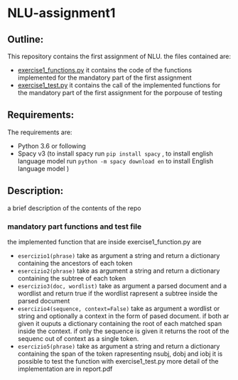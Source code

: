 # NLU-assignment1
## Outline:
This repository contains the first assignment of NLU.
the files contained are:
- [exercise1_functions.py](./exercise1_functions.py)
  it contains the code of the functions implemented for the mandatory part of the first assignment
- [exercise1_test.py](./exercise1_test.py) 
  it contains the call of the implemented functions for the mandatory part of the first assignment for the porpouse of testing

## Requirements:
The requirements are:
- Python 3.6 or following
- Spacy v3 (to install spacy run `pip install spacy` , to install english language model  run `python -m spacy download en` to install English language model )

## Description:
a brief description of the contents of the repo

### mandatory part functions and test file
the implemented function that are inside exercise1_function.py are
- `esercizio1(phrase)` take as argument a string and return a dictionary containing the ancestors of each token
- `esercizio2(phrase)` take as argument a string and return a dictionary containing the subtree of each token
- `esercizio3(doc, wordlist)` take as argument a parsed document and a wordlist and return true if the wordlist rapresent a subtree inside the parsed document
- `esercizio4(sequence, context=False)` take as argument a wordlist or string and optionally a context in the form of pased document. if both ar given it ouputs a dictionary containing the root of each matched span inside the context. if only the sequence is given it returns the root of the sequenc out of context as a single token.
- `esercizio5(phrase)` take as argument a string and return a dictionary containing the span of the token rapresenting nsubj, dobj and iobj
it is possible to test the function with exercise1_test.py 
more detail of the implementation are in report.pdf
